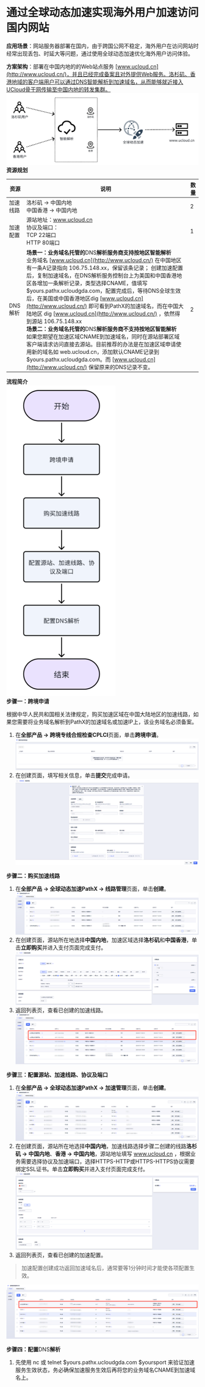 # 通过全球动态加速实现海外用户加速访问国内网站

**应用场景**：网站服务器部署在国内，由于跨国公网不稳定，海外用户在访问网站时经常出现丢包、时延大等问题，通过使用全球动态加速优化海外用户访问体验。

**方案架构**：部署在中国内地的的Web站点服务 [www.ucloud.cn](http://www.ucloud.cn/)，并且已经完成备案且对外提供Web服务。洛杉矶、香港地域的客户端用户可以通过DNS智能解析到加速域名，从而能够就近接入UCloud骨干网传输至中国内地的转发集群。
![image](/images/19.png)
**资源规划**

| 资源     | 说明                                                         | 数量 |
| -------- | ------------------------------------------------------------ | ---- |
| 加速线路 | 洛杉矶 -> 中国内地<br>中国香港 -> 中国内地                       | 2    |
| 加速配置 | 源站地址：www.ucloud.cn<br>协议及端口：<br>TCP 22端口<br>HTTP 80端口     | 1    |
| DNS解析  | **场景一：业务域名托管的**DNS**解析服务商支持按地区智能解析**<br>业务域名 [www.ucloud.cn](http://www.ucloud.cn/) 在中国地区有一条A记录指向 106.75.148.xx，保留该条记录； 创建加速配置后，复制加速域名，在DNS解析服务控制台上为美国和中国香港地区各增加一条解析记录，类型选择CNAME，值填写 $yours.pathx.ucloudgda.com，配置完成后，等待DNS全球生效后，在美国或中国香港地区dig [www.ucloud.cn](http://www.ucloud.cn/) 即可看到PathX的加速域名，而在中国大陆地区 dig [www.ucloud.cn](http://www.ucloud.cn/) ，依然得到源站 106.75.148.xx<br>**场景二：业务域名托管的**DNS**解析服务商不支持按地区智能解析**<br>如果您期望在加速区域CNAME到加速域名，同时在源站部署区域客户端请求访问直接去源站。目前推荐的办法是在加速区域申请使用新的域名如 web.ucloud.cn，添加默认CNAME记录到 $yours.pathx.ucloudgda.com。而 [www.ucloud.cn](http://www.ucloud.cn/) 保留原来的DNS记录不变。 | 2    |

**流程简介**
<br>
![image](/images/20.png)
<br>
**步骤一：跨境申请**

根据中华人民共和国相关法律规定，购买加速区域在中国大陆地区的加速线路，如果您需要将业务域名解析到PathX的加速域名或加速IP上，该业务域名必须备案。

1. 在**全部产品 -> 跨境专线合规检查CPLCI**页面，单击**跨境申请**。
![image](/images/21.png)
2. 在创建页面，填写相关信息，单击**提交**完成申请。
![image](/images/22.png)


**步骤二：购买加速线路**
1. 在**全部产品 -> 全球动态加速PathX -> 线路管理**页面，单击**创建**。
![image](/images/23.png)
2. 在创建页面，源站所在地选择**中国内地**，加速区域选择**洛杉矶**和**中国香港**，单击**立即购买**并进入支付页面完成支付。
![image](/images/24.png)
3. 返回列表页，查看已创建的加速线路。
![image](/images/25.png)


**步骤三：配置源站、加速线路、协议及端口**
1. 在**全部产品 -> 全球动态加速PathX -> 加速管理**页面，单击**创建**。
![image](/images/26.png)
2. 在创建页面，源站所在地选择**中国内地**，加速线路选择步骤二创建的线路**洛杉矶 -> 中国内地**、**香港 -> 中国内地**，源站地址填写 www.ucloud.cn ，根据业务需要选择协议及加速端口，选择HTTPS-HTTP或HTTPS-HTTPS协议需要绑定SSL证书。单击**立即购买**并进入支付页面完成支付。
![image](/images/27.png)
4. 返回列表页，查看已创建的加速配置。
> 加速配置创建成功返回加速域名后，通常要等1分钟时间才能使各项配置生效。

![image](/images/28.png)


**步骤四：配置**DNS**解析**
1. 先使用 nc 或 telnet $yours.pathx.ucloudgda.com $yoursport 来验证加速服务生效状态，务必确保加速服务生效后再将您的业务域名CNAME到加速域名上。
